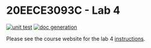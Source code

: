 # 20EECE3093C - Lab 4

[![unit test](https://github.com/eturcotte270/lab-4-eturcotte270/actions/workflows/ci-pytest.yaml/badge.svg?event=push)](https://github.com/eturcotte270/lab-4-eturcotte270/actions/workflows/ci-pytest.yaml)
[![doc generation](https://github.com/eturcotte270/lab-4-eturcotte270/actions/workflows/ci-sphinx.yaml/badge.svg?event=push)](https://github.com/eturcotte270/lab-4-eturcotte270/actions/workflows/ci-sphinx.yaml)

Please see the course website for the lab 4 [instructions](https://20eece3093c-24ss.github.io/graded_artifacts/lab_assignments/lab_4.html).

